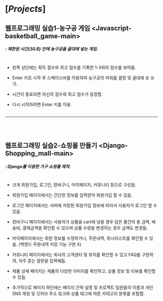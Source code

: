  # [*Projects*]
 
## 웹프로그래밍 실습1-농구공 게임 <Javascript-basketball_game-main>

 

  ##### : 제한된 시간(30초) 안에 농구공을 골대에 넣는 게임.<br/><br/>
  
  
   
   - 왼쪽 상단에는 획득 점수와 최고 점수를 기록한 1-3위의 점수를 보여줌.
   
   
   - Enter 키로 시작 후 스페이스바를 이용하여 농구공의 파워를 결정 및 골대에 슛 쏘기.
   
   
   - 시간이 종료되면 자신의 점수와 최고 점수가 등장함. 
   
   
   - 다시 시작하려면 Enter 키를 이용.<br/><br/>
   
  
----
<br/><br/>


## 웹프로그래밍 실습2-쇼핑몰 만들기 <Django-Shopping_mall-main>



  ##### : Django를 이용한 가구 쇼핑몰 제작.<br/><br/>
  
  
   
   - 크게 회원가입, 로그인, 장바구니, 마이페이지, 커뮤니티 창으로 구성됨.
   
   
   - 회원가입 페이지에서는 간단한 정보를 입력받아 회원가입 할 수 있음.
   
   
   - 로그인 페이지에서는 서버에 저장된 회원가입 정보에 따라서 사용자가 로그인 할 수 있음.
   
   
   - 장바구니 페이지에서는 사용자가 상품을 cart에 넣을 경우 담은 물건의 총 금액, 배송비, 결제금액을 확인할 수 있으며 상품 수량을 변경하는 경우 금액도 변경됨.
   
   
   - 마이페이지에서는 회원 정보를 수정하거나, 주문내역, 위시리스트를 확인할 수 있음. (백엔드 주문내역 저장 기능 구현 X)
   
   
   - 커뮤니티 페이지에서는 회사의 고객센터 및 위치를 확인할 수 있고 FAQ를 구현하여, 자주 묻는 질문을 입력해둠.
   
   
   - 제품 상세 페이지는 제품의 다양한 이미지를 확인하고, 상품 정보 및 리뷰를 확인할 수 있음.
   
   
   - 추가적으로 페이지 하단에는 페이지 간략 설명 및 프로젝트 팀원들의 이름과 개인 SNS 계정 및 깃허브 주소 링크와 상품 태그에 따른 카테고리 분류를 포함함.
   
   


